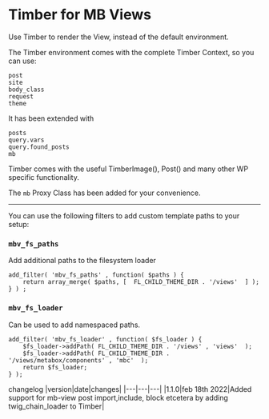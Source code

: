 # Timber for MB Views
Use Timber to render the View, instead of the default environment. 

The Timber environment comes with the complete Timber Context, so you can use:

    post
    site
    body_class
    request
    theme

It has been extended with

    posts
    query.vars
    query.found_posts
    mb

Timber comes with the useful TimberImage(), Post() and many other WP specific functionality.

The `mb` Proxy Class has been added for your convenience.

---
You can use the following filters to add custom template paths to your setup:

### `mbv_fs_paths`

Add additional paths to the filesystem loader

    add_filter( 'mbv_fs_paths' , function( $paths ) { 
        return array_merge( $paths, [  FL_CHILD_THEME_DIR . '/views'  ] ); 
    } ) ;

### `mbv_fs_loader`

Can be used to add namespaced paths.

    add_filter( 'mbv_fs_loader' , function( $fs_loader ) { 
        $fs_loader->addPath( FL_CHILD_THEME_DIR . '/views' , 'views'  );
        $fs_loader->addPath( FL_CHILD_THEME_DIR . '/views/metabox/components' , 'mbc'  );
        return $fs_loader; 
    } );

changelog
|version|date|changes|
|---|---|---|
|1.1.0|feb 18th 2022|Added support for mb-view post import,include, block etcetera by adding twig_chain_loader to Timber|